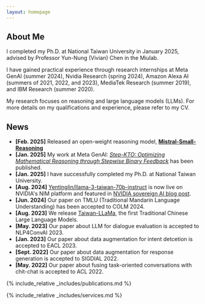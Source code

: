```yaml
---
layout: homepage
---
```


## About Me

I completed my Ph.D. at National Taiwan University in January 2025, advised by Professor Yun-Nung (Vivian) Chen in the Miulab.

I have gained practical experience through research internships at Meta GenAI (summer 2024), Nvidia Research (spring 2024), Amazon Alexa AI (summers of 2021, 2022, and 2023), MediaTek Research (summer 2019), and IBM Research (summer 2020).

My research focuses on reasoning and large language models (LLMs). For more details on my qualifications and experience, please refer to my CV.

[//]: # (## Research Interests)

[//]: # ()
[//]: # (- **Natural Language Processing:** large language model, data augmentation)

[//]: # (- **Conversational AI:** task-oriented dialogue, dialogue state tracking, response generation)

## News
- **[Feb. 2025]** Released an open-weight reasoning model, [**Mistral-Small-Reasoning**](https://huggingface.co/yentinglin/Mistral-Small-24B-Instruct-2501-reasoning)
- **[Jan. 2025]** My work at Meta GenAI: [*Step-KTO: Optimizing Mathematical Reasoning through Stepwise Binary Feedback*](https://arxiv.org/pdf/2501.10799) has been published.
- **[Jan. 2025]** I have successfully completed my Ph.D. at National Taiwan University.
- **[Aug. 2024]** <a href="https://build.nvidia.com/yentinglin/llama-3-taiwan-70b-instruct">Yentinglin/llama-3-taiwan-70b-instruct</a> is now live on NVIDIA's NIM platform and featured in <a href="https://nvda.ws/3X1Ndj5">NVIDIA sovereign AI blog post</a>.
- **[Jun. 2024]** Our paper on TMLU (Traditional Mandarin Language Understanding) has been accepted to COLM 2024.
- **[Aug. 2023]** We release <a href="https://github.com/MiuLab/Taiwan-LLaMa">Taiwan-LLaMa</a>, the first Traditional Chinese Large Language Models.
- **[May. 2023]** Our paper about LLM for dialogue evaluation is accepted to NLP4ConvAI 2023.
- **[Jan. 2023]** Our paper about data augmentation for intent detcetion is accepted to EACL 2023.
- **[Sept. 2022]** Our paper about data augmentation for response generation is accepted to SIGDIAL 2022.
- **[May. 2022]** Our paper about fusing task-oriented conversations with chit-chat is accepted to ACL 2022.

{% include_relative _includes/publications.md %}

{% include_relative _includes/services.md %}
